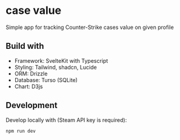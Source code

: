 # case value

Simple app for tracking Counter-Strike cases value on given profile

## Build with

- Framework: SvelteKit with Typescript
- Styling: Tailwind, shadcn, Lucide
- ORM: Drizzle
- Database: Turso (SQLite)
- Chart: D3js

## Development

Develop locally with (Steam API key is required):

```
npm run dev
```
